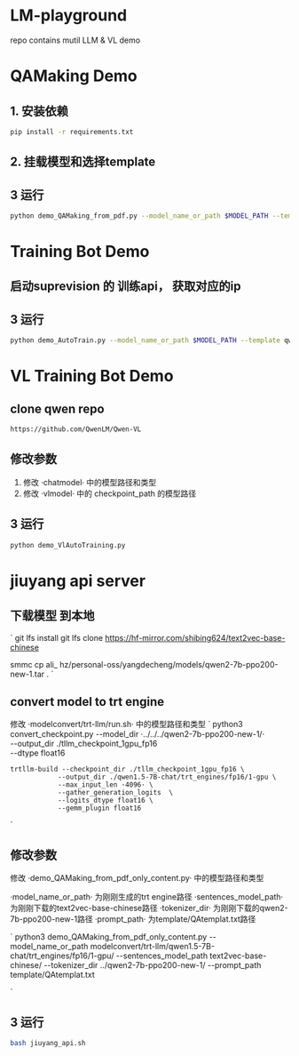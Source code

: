 # LM-playground
repo contains mutil LLM &amp; VL demo

# QAMaking Demo

## 1. 安装依赖

```bash
pip install -r requirements.txt
```

## 2.  挂载模型和选择template


## 3 运行 

```bash
python demo_QAMaking_from_pdf.py --model_name_or_path $MODEL_PATH --template qwen  --prompt_path "template/QAtemplat.txt"
```

# Training Bot Demo

## 启动suprevision 的 训练api， 获取对应的ip

## 3 运行 

```bash
python demo_AutoTrain.py --model_name_or_path $MODEL_PATH --template qwen  --ip $IP

``` 

# VL Training Bot Demo

## clone qwen repo
```bash
https://github.com/QwenLM/Qwen-VL
``` 

## 修改参数

1. 修改 ·chatmodel· 中的模型路径和类型
2. 修改 ·vlmodel· 中的 checkpoint_path 的模型路径


## 3 运行 

```bash
python demo_VlAutoTraining.py 

``` 


# jiuyang api server

## 下载模型 到本地

`
git lfs install
git lfs clone https://hf-mirror.com/shibing624/text2vec-base-chinese

smmc cp ali_ hz/personal-oss/yangdecheng/models/qwen2-7b-ppo200-new-1.tar .
`

## convert model to trt engine 
修改 ·modelconvert/trt-llm/run.sh· 中的模型路径和类型
`
    python3 convert_checkpoint.py --model_dir ·../../../qwen2-7b-ppo200-new-1/· \
                                --output_dir ./tllm_checkpoint_1gpu_fp16 \
                                --dtype float16 

    trtllm-build --checkpoint_dir ./tllm_checkpoint_1gpu_fp16 \
                --output_dir ./qwen1.5-7B-chat/trt_engines/fp16/1-gpu \
                --max_input_len ·4096· \
                --gather_generation_logits  \
                --logits_dtype float16 \
                --gemm_plugin float16
`

## 修改参数
修改 ·demo_QAMaking_from_pdf_only_content.py· 中的模型路径和类型

·model_name_or_path· 为刚刚生成的trt engine路径
·sentences_model_path· 为刚刚下载的text2vec-base-chinese路径
·tokenizer_dir· 为刚刚下载的qwen2-7b-ppo200-new-1路径
·prompt_path· 为template/QAtemplat.txt路径


`
python3 demo_QAMaking_from_pdf_only_content.py --model_name_or_path modelconvert/trt-llm/qwen1.5-7B-chat/trt_engines/fp16/1-gpu/ --sentences_model_path text2vec-base-chinese/ --tokenizer_dir ../qwen2-7b-ppo200-new-1/ --prompt_path template/QAtemplat.txt

`


## 3 运行 

```bash
bash jiuyang_api.sh

``` 